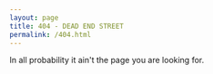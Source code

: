 ```yaml
---
layout: page
title: 404 - DEAD END STREET
permalink: /404.html
---
```


In all probability it ain't the page you are looking for.
